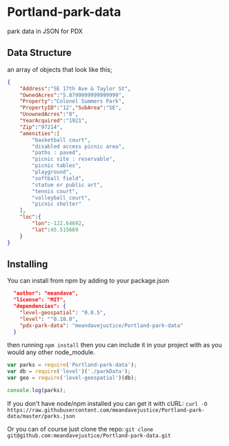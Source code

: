 Portland-park-data
==================

park data in JSON for PDX

## Data Structure

an array of objects that look like this;

``` JSON
{
    "Address":"SE 17th Ave & Taylor St",
    "OwnedAcres":"5.8799999999999999",
    "Property":"Colonel Summers Park",
    "PropertyID":"12","SubArea":"SE",
    "UnownedAcres":"0",
    "YearAcquired":"1921",
    "Zip":"97214",
    "amenities":[
        "basketball court",
        "disabled access picnic area",
        "paths : paved",
        "picnic site : reservable",
        "picnic tables",
        "playground",
        "softball field",
        "statue or public art",
        "tennis court",
        "volleyball court",
        "picnic shelter"
    ],
    "loc":{
        "lon":-122.64692,
        "lat":45.515669
    }
}
```

## Installing

You can install from npm by adding to your package.json

``` JSON
  "author": "meandave",
  "license": "MIT",
  "dependencies": {
    "level-geospatial": "0.0.5",
    "level": "^0.18.0",
    "pdx-park-data": "meandavejustice/Portland-park-data"
  }
```

then running `npm install` then you can include it in your project with
as you would any other node_module.

``` javascript
var parks = require('Portland-park-data');
var db = require('level')('./parkData');
var geo = require('level-geospatial')(db);

console.log(parks);
```

If you don't have node/npm installed you can get it with cURL:
`curl -O https://raw.githubusercontent.com/meandavejustice/Portland-park-data/master/parks.json`

Or you can of course just clone the repo:
`git clone git@github.com:meandavejustice/Portland-park-data.git`
